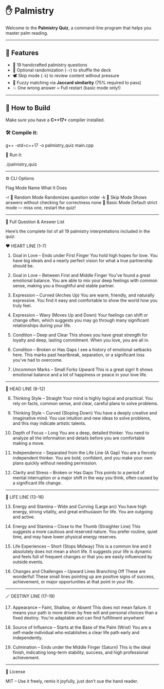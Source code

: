 # ✋ Palmistry 

Welcome to the **Palmistry Quiz**, a command-line program that helps you master palm reading.


---

## 🕺 Features
- 🧠 19 handcrafted palmistry questions
- 🔁 Optional randomization (`-r`) to shuffle the deck
- 🕊️ Skip mode (`-k`) to review content without pressure
- 🧮 Fuzzy matching via **Jaccard similarity** (75% required to pass)
- 💥 One wrong answer = Full restart (basic mode only!)

---

## 🔧 How to Build

Make sure you have a **C++17+** compiler installed.

### 🛠️ Compile it:

g++ -std=c++17 -o palmistry_quiz main.cpp

🚀 Run it:

./palmistry_quiz


---

⚙️ CLI Options

Flag	Mode Name	What It Does

-r	🎲 Random Mode	Randomizes question order
-k	🧘 Skip Mode	Shows answers without checking for correctness
none	🧠 Basic Mode	Default strict mode — miss one, restart the quiz!



---

🧠 Full Question & Answer List

Here’s the complete list of all 19 palmistry interpretations included in the quiz:


❤️ HEART LINE (1–7)

1. Goal in Love – Ends under First Finger
You hold high hopes for love. You have big ideals and a nearly perfect vision for what a true partnership should be.


2. Goal in Love – Between First and Middle Finger
You've found a great emotional balance. You are able to mix your deep feelings with common sense, making you a thoughtful and stable partner.


3. Expression – Curved (Arches Up)
You are warm, friendly, and naturally expressive. You find it easy and comfortable to show the world how you truly feel.


4. Expression – Wavy (Moves Up and Down)
Your feelings can shift or change often, which suggests you may go through many significant relationships during your life.


5. Condition – Deep and Clear
This shows you have great strength for loyalty and deep, lasting commitment. When you love, you are all in.


6. Condition – Broken or Has Gaps
I see a history of emotional setbacks here. This marks past heartbreak, separation, or a significant loss you've had to overcome.


7. Uncommon Marks – Small Forks Upward
This is a great sign! It shows emotional balance and a lot of happiness or peace in your love life.




---

🧠 HEAD LINE (8–12)

8. Thinking Style – Straight
Your mind is highly logical and practical. You rely on facts, common sense, and clear, careful plans to solve problems.


9. Thinking Style – Curved (Sloping Down)
You have a deeply creative and imaginative mind. You use intuition and new ideas to solve problems, and this may indicate artistic talents.


10. Depth of Focus – Long
You are a deep, detailed thinker. You need to analyze all the information and details before you are comfortable making a move.


11. Independence – Separated from the Life Line (A Gap)
You are a fiercely independent thinker. You are bold, confident, and you make your own plans quickly without needing permission.


12. Clarity and Stress – Broken or Has Gaps
This points to a period of mental interruption or a major shift in the way you think, often caused by a significant life change.




---

🌿 LIFE LINE (13–16)

13. Energy and Stamina – Wide and Curving (Large arc)
You have high energy, strong vitality, and great enthusiasm for life. You are outgoing and active.


14. Energy and Stamina – Close to the Thumb (Straighter Line)
This suggests a more cautious and reserved nature. You prefer routine, quiet time, and may have lower physical energy reserves.


15. Life Experiences – Short (Stops Midway)
This is a common line and it absolutely does not mean a short life. It suggests your life is dynamic and feels full of frequent changes or that you are easily influenced by outside events.


16. Changes and Challenges – Upward Lines Branching Off
These are wonderful! These small lines pointing up are positive signs of success, achievement, or major opportunities at that point in your life.




---

🪄 DESTINY LINE (17–19)

17. Appearance – Faint, Shallow, or Absent
This does not mean failure. It means your path is more driven by free will and personal choices than a fixed destiny. You're adaptable and can find fulfillment anywhere!


18. Source of Influence – Starts at the Base of the Palm (Wrist)
You are a self-made individual who establishes a clear life path early and independently.


19. Culmination – Ends under the Middle Finger (Saturn)
This is the ideal finish, indicating long-term stability, success, and high professional achievement.

---


🧞 License

MIT – Use it freely, remix it joyfully, just don’t sue the hand reader.


